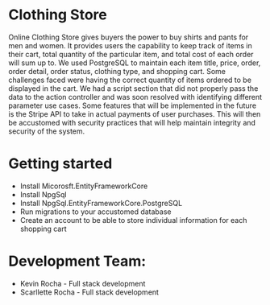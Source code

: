 # Clothing Store

Online Clothing Store gives buyers the power to buy shirts and pants for men and women. It provides users the capability to keep track of items in their cart, total quantity of the particular item, and total cost of each order will sum up to. We used PostgreSQL to maintain each item title, price, order, order detail, order status, clothing type, and shopping cart. Some challenges faced were having the correct quantity of items ordered to be displayed in the cart. We had a script section that did not properly pass the data to the action controller and was soon resolved with identifying different parameter use cases. Some features that will be implemented in the future is the Stripe API to take in actual payments of user purchases. This will then be accustomed with security practices that will help maintain integrity and security of the system. 

# Getting started
* Install Micorosft.EntityFrameworkCore
* Install NpgSql
* Install NpgSql.EntityFrameworkCore.PostgreSQL
* Run migrations to your accustomed database
* Create an account to be able to store individual information for each shopping cart



# Development Team:
* Kevin Rocha - Full stack development
* Scarllette Rocha - Full stack development
